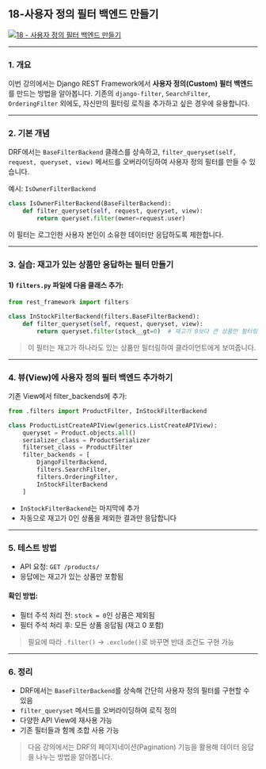 ## 18-사용자 정의 필터 백엔드 만들기
[![18 - 사용자 정의 필터 백엔드 만들기](https://img.youtube.com/vi/u4S71cO5QhI/0.jpg)](https://youtu.be/u4S71cO5QhI?list=PL-2EBeDYMIbTLulc9FSoAXhbmXpLq2l5t)

---

### 1. 개요

이번 강의에서는 Django REST Framework에서 **사용자 정의(Custom) 필터 백엔드**를 만드는 방법을 알아봅니다. 기존의 `django-filter`, `SearchFilter`, `OrderingFilter` 외에도, 자신만의 필터링 로직을 추가하고 싶은 경우에 유용합니다.

---

### 2. 기본 개념

DRF에서는 `BaseFilterBackend` 클래스를 상속하고, `filter_queryset(self, request, queryset, view)` 메서드를 오버라이딩하여 사용자 정의 필터를 만들 수 있습니다.

예시: `IsOwnerFilterBackend`

```python
class IsOwnerFilterBackend(BaseFilterBackend):
    def filter_queryset(self, request, queryset, view):
        return queryset.filter(owner=request.user)
```

이 필터는 로그인한 사용자 본인이 소유한 데이터만 응답하도록 제한합니다.

---


### 3. 실습: 재고가 있는 상품만 응답하는 필터 만들기

#### 1) `filters.py` 파일에 다음 클래스 추가:

```python
from rest_framework import filters

class InStockFilterBackend(filters.BaseFilterBackend):
    def filter_queryset(self, request, queryset, view):
        return queryset.filter(stock__gt=0)  # 재고가 0보다 큰 상품만 필터링
```

> 이 필터는 재고가 하나라도 있는 상품만 필터링하여 클라이언트에게 보여줍니다.

---


### 4. 뷰(View)에 사용자 정의 필터 백엔드 추가하기

기존 View에서 filter\_backends에 추가:

```python
from .filters import ProductFilter, InStockFilterBackend

class ProductListCreateAPIView(generics.ListCreateAPIView):
    queryset = Product.objects.all()
    serializer_class = ProductSerializer
    filterset_class = ProductFilter
    filter_backends = [
        DjangoFilterBackend,
        filters.SearchFilter,
        filters.OrderingFilter,
        InStockFilterBackend
    ]
```

- `InStockFilterBackend`는 마지막에 추가
- 자동으로 재고가 0인 상품을 제외한 결과만 응답합니다

---



### 5. 테스트 방법

- API 요청: `GET /products/`
- 응답에는 재고가 있는 상품만 포함됨


#### 확인 방법:

- 필터 주석 처리 전: `stock = 0`인 상품은 제외됨
- 필터 주석 처리 후: 모든 상품 응답됨 (재고 0 포함)

> 필요에 따라 `.filter()` → `.exclude()`로 바꾸면 반대 조건도 구현 가능

---

### 6. 정리

- DRF에서는 `BaseFilterBackend`를 상속해 간단히 사용자 정의 필터를 구현할 수 있음
- `filter_queryset` 메서드를 오버라이딩하여 로직 정의
- 다양한 API View에 재사용 가능
- 기존 필터들과 함께 조합 사용 가능

> 다음 강의에서는 DRF의 페이지네이션(Pagination) 기능을 활용해 데이터 응답을 나누는 방법을 알아봅니다.

